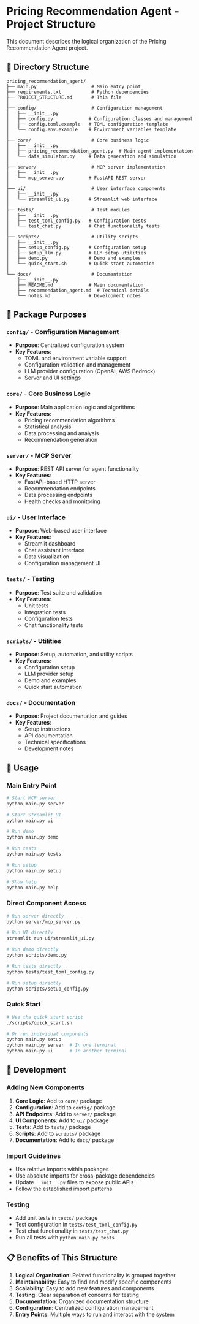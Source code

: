 # Pricing Recommendation Agent - Project Structure

This document describes the logical organization of the Pricing Recommendation Agent project.

## 📁 Directory Structure

```
pricing_recommendation_agent/
├── main.py                    # Main entry point
├── requirements.txt           # Python dependencies
├── PROJECT_STRUCTURE.md       # This file
│
├── config/                    # Configuration management
│   ├── __init__.py
│   ├── config.py             # Configuration classes and management
│   ├── config.toml.example   # TOML configuration template
│   └── config.env.example    # Environment variables template
│
├── core/                      # Core business logic
│   ├── __init__.py
│   ├── pricing_recommendation_agent.py  # Main agent implementation
│   └── data_simulator.py     # Data generation and simulation
│
├── server/                    # MCP server implementation
│   ├── __init__.py
│   └── mcp_server.py         # FastAPI REST server
│
├── ui/                        # User interface components
│   ├── __init__.py
│   └── streamlit_ui.py       # Streamlit web interface
│
├── tests/                     # Test modules
│   ├── __init__.py
│   ├── test_toml_config.py   # Configuration tests
│   └── test_chat.py          # Chat functionality tests
│
├── scripts/                   # Utility scripts
│   ├── __init__.py
│   ├── setup_config.py       # Configuration setup
│   ├── setup_llm.py          # LLM setup utilities
│   ├── demo.py               # Demo and examples
│   └── quick_start.sh        # Quick start automation
│
└── docs/                      # Documentation
    ├── __init__.py
    ├── README.md             # Main documentation
    ├── recommendation_agent.md  # Technical details
    └── notes.md              # Development notes
```

## 🎯 Package Purposes

### `config/` - Configuration Management
- **Purpose**: Centralized configuration system
- **Key Features**:
  - TOML and environment variable support
  - Configuration validation and management
  - LLM provider configuration (OpenAI, AWS Bedrock)
  - Server and UI settings

### `core/` - Core Business Logic
- **Purpose**: Main application logic and algorithms
- **Key Features**:
  - Pricing recommendation algorithms
  - Statistical analysis
  - Data processing and analysis
  - Recommendation generation

### `server/` - MCP Server
- **Purpose**: REST API server for agent functionality
- **Key Features**:
  - FastAPI-based HTTP server
  - Recommendation endpoints
  - Data processing endpoints
  - Health checks and monitoring

### `ui/` - User Interface
- **Purpose**: Web-based user interface
- **Key Features**:
  - Streamlit dashboard
  - Chat assistant interface
  - Data visualization
  - Configuration management UI

### `tests/` - Testing
- **Purpose**: Test suite and validation
- **Key Features**:
  - Unit tests
  - Integration tests
  - Configuration tests
  - Chat functionality tests

### `scripts/` - Utilities
- **Purpose**: Setup, automation, and utility scripts
- **Key Features**:
  - Configuration setup
  - LLM provider setup
  - Demo and examples
  - Quick start automation

### `docs/` - Documentation
- **Purpose**: Project documentation and guides
- **Key Features**:
  - Setup instructions
  - API documentation
  - Technical specifications
  - Development notes

## 🚀 Usage

### Main Entry Point
```bash
# Start MCP server
python main.py server

# Start Streamlit UI
python main.py ui

# Run demo
python main.py demo

# Run tests
python main.py tests

# Run setup
python main.py setup

# Show help
python main.py help
```

### Direct Component Access
```bash
# Run server directly
python server/mcp_server.py

# Run UI directly
streamlit run ui/streamlit_ui.py

# Run demo directly
python scripts/demo.py

# Run tests directly
python tests/test_toml_config.py

# Run setup directly
python scripts/setup_config.py
```

### Quick Start
```bash
# Use the quick start script
./scripts/quick_start.sh

# Or run individual components
python main.py setup
python main.py server  # In one terminal
python main.py ui      # In another terminal
```

## 🔧 Development

### Adding New Components
1. **Core Logic**: Add to `core/` package
2. **Configuration**: Add to `config/` package
3. **API Endpoints**: Add to `server/` package
4. **UI Components**: Add to `ui/` package
5. **Tests**: Add to `tests/` package
6. **Scripts**: Add to `scripts/` package
7. **Documentation**: Add to `docs/` package

### Import Guidelines
- Use relative imports within packages
- Use absolute imports for cross-package dependencies
- Update `__init__.py` files to expose public APIs
- Follow the established import patterns

### Testing
- Add unit tests in `tests/` package
- Test configuration in `tests/test_toml_config.py`
- Test chat functionality in `tests/test_chat.py`
- Run all tests with `python main.py tests`

## 📋 Benefits of This Structure

1. **Logical Organization**: Related functionality is grouped together
2. **Maintainability**: Easy to find and modify specific components
3. **Scalability**: Easy to add new features and components
4. **Testing**: Clear separation of concerns for testing
5. **Documentation**: Organized documentation structure
6. **Configuration**: Centralized configuration management
7. **Entry Points**: Multiple ways to run and interact with the system 